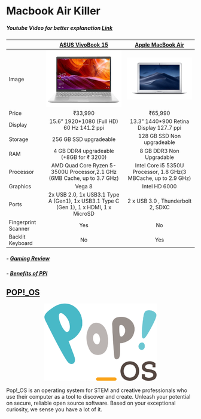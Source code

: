 # Macbook Air Killer

##### Youtube Video for better explanation [Link](https://youtu.be/xTv32WePsSI)

|    | [ASUS VivoBook 15](https://www.amazon.in/VivoBook-M509DA-EJ561T-15-6-inch-Integrated-Transparent/dp/B07WSGCC44/ref=sr_1_8?dchild=1&keywords=asus+vivobook+15+ryzen&qid=1592575508&sr=8-8) | [Apple MacBook Air](https://www.amazon.in/Apple-MacBook-Air-13-3-inch-MQD32HN/dp/B073Q5R6VR/ref=sr_1_3?dchild=1&keywords=macbook+air&qid=1592652560&sr=8-3) |
| ------------- |:-------------:|:-------------:|
|Image | <img src="img/Asus.jpg" alt="drawing" width="270"/>  | <img src="img/Mac.jpg" alt="drawing" width="500"/> |
|Price | ₹33,990 | ₹65,990 |
|Display | 15.6” 1920*1080 (Full HD) 60 Hz 141.2 ppi | 13.3” 1440\*900 Retina Display 127.7 ppi |
|Storage | 256 GB SSD upgradeable | 128 GB SSD Non upgradeable |
|RAM | 4 GB DDR4 upgradeable (+8GB for ₹ 3200)|8 GB DDR3 Non Upgradable|
|Processor | AMD Quad Core Ryzen 5-3500U Processor,2.1 GHz (6MB Cache, up to 3.7 GHz) | Intel Core i5 5350U Processor, 1.8 GHz(3 MBCache, up to 2.9 GHz) |
|Graphics | Vega 8 | Intel HD 6000 |
|Ports | 2x USB 2.0, 1x USB3.1 Type A (Gen1), 1x USB3.1 Type C (Gen 1), 1 x HDMI, 1 x MicroSD | 2 x USB 3.0 , Thunderbolt 2, SDXC |
|Fingerprint Scanner | Yes | No |
|Backlit Keyboard | No | Yes |



##### - [Gaming Review](https://youtu.be/OI0VqLtoXEI)
##### - [Benefits of PPI](https://pocketnow.com/how-important-are-ppi)

## [POP!\_OS](https://pop.system76.com)

<p align="center">
  <img src="img/POPOS.png" alt="drawing" width="300"/>
</p>

Pop!\_OS is an operating system for STEM and creative professionals who use their computer as a tool to discover and create. Unleash your potential on secure, reliable open source software. Based on your exceptional curiosity, we sense you have a lot of it.

